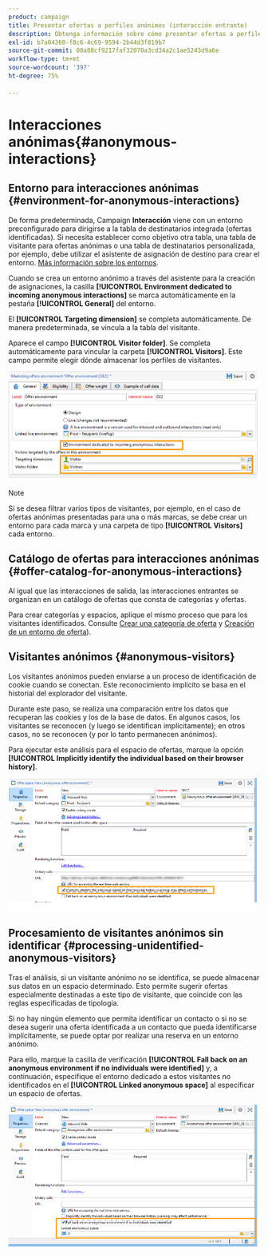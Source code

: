 ```yaml
---
product: campaign
title: Presentar ofertas a perfiles anónimos (interacción entrante)
description: Obtenga información sobre cómo presentar ofertas a perfiles anónimos
exl-id: b7a04360-f8c6-4c69-9594-2b44d3f819b7
source-git-commit: 00a88cf9217faf32070a3cd34a2c1ae5243d9a6e
workflow-type: tm+mt
source-wordcount: '397'
ht-degree: 75%

---
```


# Interacciones anónimas{#anonymous-interactions}

## Entorno para interacciones anónimas {#environment-for-anonymous-interactions}

De forma predeterminada, Campaign **Interacción** viene con un entorno preconfigurado para dirigirse a la tabla de destinatarios integrada (ofertas identificadas). Si necesita establecer como objetivo otra tabla, una tabla de visitante para ofertas anónimas o una tabla de destinatarios personalizada, por ejemplo, debe utilizar el asistente de asignación de destino para crear el entorno. [Más información sobre los entornos](interaction-env.md).

Cuando se crea un entorno anónimo a través del asistente para la creación de asignaciones, la casilla **[!UICONTROL Environment dedicated to incoming anonymous interactions]** se marca automáticamente en la pestaña **[!UICONTROL General]** del entorno.

El **[!UICONTROL Targeting dimension]** se completa automáticamente. De manera predeterminada, se vincula a la tabla del visitante.

Aparece el campo **[!UICONTROL Visitor folder]**. Se completa automáticamente para vincular la carpeta **[!UICONTROL Visitors]**. Este campo permite elegir dónde almacenar los perfiles de visitantes.

![](assets/anonymous_environment_option.png)

>[!NOTE]
>
>Si se desea filtrar varios tipos de visitantes, por ejemplo, en el caso de ofertas anónimas presentadas para una o más marcas, se debe crear un entorno para cada marca y una carpeta de tipo **[!UICONTROL Visitors]** cada entorno.

## Catálogo de ofertas para interacciones anónimas {#offer-catalog-for-anonymous-interactions}

Al igual que las interacciones de salida, las interacciones entrantes se organizan en un catálogo de ofertas que consta de categorías y ofertas.

Para crear categorías y espacios, aplique el mismo proceso que para los visitantes identificados. Consulte [Crear una categoría de oferta](interaction-offer-catalog.md#creating-offer-categories) y [Creación de un entorno de oferta](interaction-env.md#creating-an-offer-environment)).

## Visitantes anónimos {#anonymous-visitors}

Los visitantes anónimos pueden enviarse a un proceso de identificación de cookie cuando se conectan. Este reconocimiento implícito se basa en el historial del explorador del visitante.

Durante este paso, se realiza una comparación entre los datos que recuperan las cookies y los de la base de datos. En algunos casos, los visitantes se reconocen (y luego se identifican implícitamente); en otros casos, no se reconocen (y por lo tanto permanecen anónimos).

Para ejecutar este análisis para el espacio de ofertas, marque la opción **[!UICONTROL Implicitly identify the individual based on their browser history]**.

![](assets/identification_anonymous_visitors.png)

## Procesamiento de visitantes anónimos sin identificar {#processing-unidentified-anonymous-visitors}

Tras el análisis, si un visitante anónimo no se identifica, se puede almacenar sus datos en un espacio determinado. Esto permite sugerir ofertas especialmente destinadas a este tipo de visitante, que coincide con las reglas especificadas de tipología.

Si no hay ningún elemento que permita identificar un contacto o si no se desea sugerir una oferta identificada a un contacto que pueda identificarse implícitamente, se puede optar por realizar una reserva en un entorno anónimo.

Para ello, marque la casilla de verificación **[!UICONTROL Fall back on an anonymous environment if no individuals were identified]** y, a continuación, especifique el entorno dedicado a estos visitantes no identificados en el **[!UICONTROL Linked anonymous space]** al especificar un espacio de ofertas.

![](assets/anonymous_to_anonymous_environment.png)
